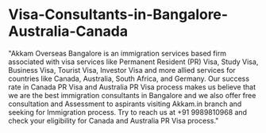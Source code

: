 # Visa-Consultants-in-Bangalore-Australia-Canada
"Akkam Overseas Bangalore is an immigration services based firm associated with visa services like Permanent Resident (PR) Visa, Study Visa, Business Visa, Tourist Visa, Investor Visa and more allied services for countries like Canada, Australia, South Africa, and Germany. Our success rate in Canada PR Visa and Australia PR Visa process makes us believe that we are the best immigration consultants in Bangalore and we also offer free consultation and Assessment to aspirants visiting Akkam.in branch and seeking for Immigration process. Try to reach us at +91 9989810968 and check your eligibility for Canada and Australia PR Visa process."
